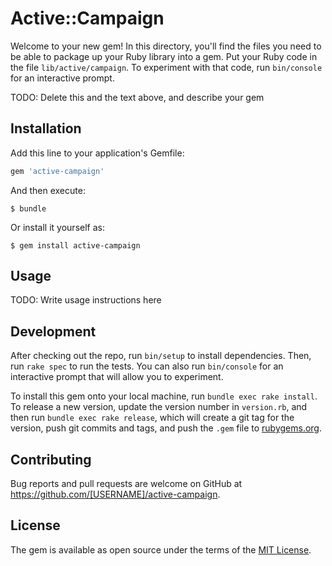 # Active::Campaign

Welcome to your new gem! In this directory, you'll find the files you need to be able to package up your Ruby library into a gem. Put your Ruby code in the file `lib/active/campaign`. To experiment with that code, run `bin/console` for an interactive prompt.

TODO: Delete this and the text above, and describe your gem

## Installation

Add this line to your application's Gemfile:

```ruby
gem 'active-campaign'
```

And then execute:

    $ bundle

Or install it yourself as:

    $ gem install active-campaign

## Usage

TODO: Write usage instructions here

## Development

After checking out the repo, run `bin/setup` to install dependencies. Then, run `rake spec` to run the tests. You can also run `bin/console` for an interactive prompt that will allow you to experiment.

To install this gem onto your local machine, run `bundle exec rake install`. To release a new version, update the version number in `version.rb`, and then run `bundle exec rake release`, which will create a git tag for the version, push git commits and tags, and push the `.gem` file to [rubygems.org](https://rubygems.org).

## Contributing

Bug reports and pull requests are welcome on GitHub at https://github.com/[USERNAME]/active-campaign.

## License

The gem is available as open source under the terms of the [MIT License](https://opensource.org/licenses/MIT).
